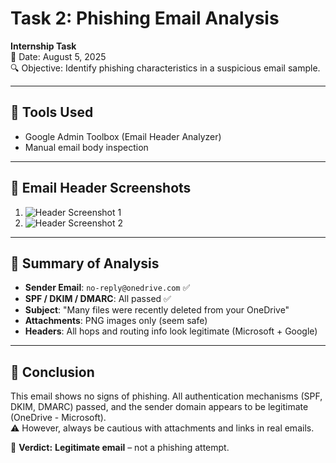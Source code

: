 # Task 2: Phishing Email Analysis

**Internship Task**  
📅 Date: August 5, 2025  
🔍 Objective: Identify phishing characteristics in a suspicious email sample.

---

## 🧰 Tools Used
- Google Admin Toolbox (Email Header Analyzer)
- Manual email body inspection

---

## 📸 Email Header Screenshots
1. ![Header Screenshot 1](email-header-screenshot-1.png)
2. ![Header Screenshot 2](email-header-screenshot-2.png)

---

## 📝 Summary of Analysis

- **Sender Email**: `no-reply@onedrive.com` ✅
- **SPF / DKIM / DMARC**: All passed ✅
- **Subject**: "Many files were recently deleted from your OneDrive"
- **Attachments**: PNG images only (seem safe)
- **Headers**: All hops and routing info look legitimate (Microsoft + Google)

---

## 🧠 Conclusion

This email shows no signs of phishing. All authentication mechanisms (SPF, DKIM, DMARC) passed, and the sender domain appears to be legitimate (OneDrive - Microsoft).  
⚠️ However, always be cautious with attachments and links in real emails.

📌 **Verdict:** **Legitimate email** – not a phishing attempt.

